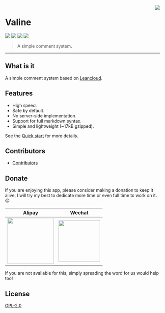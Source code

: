 <img src='./assets/logo.opacity.png' align="right" />

# Valine

[![](https://img.shields.io/github/release/xCss/Valine.svg?style=flat-square)](https://github.com/xCss/Valine/releases) [![](https://img.shields.io/npm/dt/valine.svg?style=flat-square)](https://www.npmjs.com/package/valine) [![](https://img.shields.io/circleci/project/github/xCss/Valine/master.svg?style=flat-square)](https://circleci.com/gh/xCss/Valine) [![](https://img.shields.io/badge/$-donate-ff69b4.svg?maxAge=2592000&style=flat-square)](#donate)  
> A simple comment system.  

------------------------------
## What is it

A simple comment system based on [Leancloud](https://leancloud.cn).

## Features
- High speed.
- Safe by default.
- No server-side implementation.
- Support for full markdown syntax.
- Simple and lightweight (~17kB gzipped).

See the [Quick start](en/quickstart.md) for more details.

## Contributors
- [Contributors](https://github.com/xCss/Valine/graphs/contributors)

## Donate
If you are enjoying this app, please consider making a donation to keep it alive, I will try my best to dedicate more time or even full time to work on it. 😉

| Alipay | Wechat | 
| :------: | :------: | 
| <img width="150" src="./assets/alipay.png"> | <img width="135" src="./assets/wechat.png"> | 

If you are not available for this, simply spreading the word for us would help too!

## License
[GPL-2.0](https://github.com/xCss/Valine/blob/master/LICENSE)
